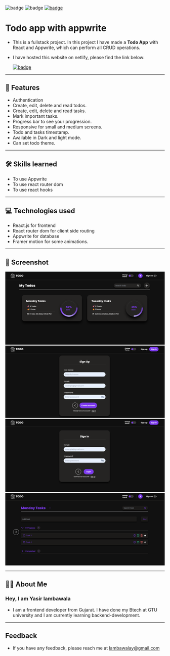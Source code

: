 ![badge](https://img.shields.io/badge/MADE%20WITH-REACT%20&%20APPWRITE-blue)
![badge](https://img.shields.io/badge/TIME%20TAKEN-10%20to%2012%20hrs-red)
[![badge](https://img.shields.io/badge/SEE%20DEMO%20-VISIT-green)](https://todoapp-with-appwrite-by-yasir.netlify.app/)

# Todo app with appwrite

- This is a fullstack project. In this project I have made a **Todo App** with React and Appwrite, which can perform all CRUD operations.

- I have hosted this website on netlify, please find the link below:

  [![badge](https://img.shields.io/badge/LINK%20OF-PROJECT-darkviolet)](https://javascript-calculatorapp-project1.netlify.app/)

---

## 🚀 Features

- Authentication
- Create, edit, delete and read todos.
- Create, edit, delete and read tasks.
- Mark important tasks.
- Progress bar to see your progression.
- Responsive for small and medium screens.
- Todo and tasks timestamp.
- Available in Dark and light mode.
- Can set todo theme.

---

## 🛠 Skills learned

- To use Appwrite
- To use react router dom
- To use react hooks

---

## 💻 Technologies used

- React.js for frontend
- React router dom for client side routing
- Appwrite for database
- Framer motion for some animations.

---

## 🎥 Screenshot

![app screenshot](screenshots-todoapp-with-appwrite/ss5.png)
![app screenshot](screenshots-todoapp-with-appwrite/ss4.png)
![app screenshot](screenshots-todoapp-with-appwrite/ss3.png)
![app screenshot](screenshots-todoapp-with-appwrite/ss1.png)

---

## 👨‍💻 About Me

### Hey, I am Yasir lambawala

- I am a frontend developer from Gujarat. I have done my Btech at GTU university and I am currently learning backend-development.

---

## Feedback

- If you have any feedback, please reach me at lambawalay@gmail.com
